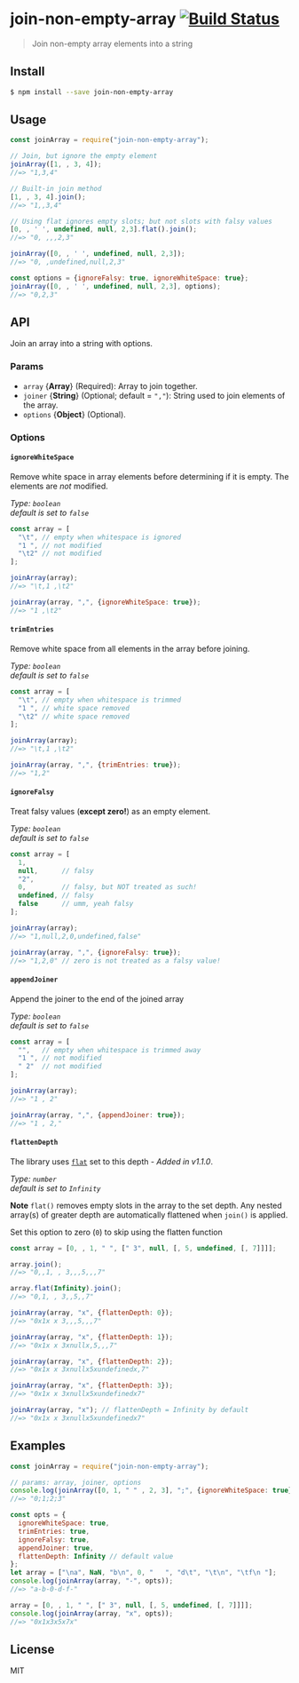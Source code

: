 # join-non-empty-array  [![Build Status](https://travis-ci.org/Mottie/join-non-empty-array.svg?branch=master)](https://travis-ci.org/Mottie/join-non-empty-array)

> Join non-empty array elements into a string

## Install

```bash
$ npm install --save join-non-empty-array
```

## Usage

```js
const joinArray = require("join-non-empty-array");

// Join, but ignore the empty element
joinArray([1, , 3, 4]);
//=> "1,3,4"

// Built-in join method
[1, , 3, 4].join();
//=> "1,,3,4"

// Using flat ignores empty slots; but not slots with falsy values
[0, , ' ', undefined, null, 2,3].flat().join();
//=> "0, ,,,2,3"

joinArray([0, , ' ', undefined, null, 2,3]);
//=> "0, ,undefined,null,2,3"

const options = {ignoreFalsy: true, ignoreWhiteSpace: true};
joinArray([0, , ' ', undefined, null, 2,3], options);
//=> "0,2,3"
```

## API

Join an array into a string with options.

### Params

* `array` {**Array**} (Required): Array to join together.
* `joiner` {**String**} (Optional; default = `","`): String used to join elements of the array.
* `options` {**Object**} (Optional).

### Options

#### `ignoreWhiteSpace`

Remove white space in array elements before determining if it is empty. The elements are *not* modified.

_Type: `boolean`_<br />
_default is set to `false`_

```js
const array = [
  "\t", // empty when whitespace is ignored
  "1 ", // not modified
  "\t2" // not modified
];

joinArray(array);
//=> "\t,1 ,\t2"

joinArray(array, ",", {ignoreWhiteSpace: true});
//=> "1 ,\t2"
```

#### `trimEntries`

Remove white space from all elements in the array before joining.

_Type: `boolean`_<br />
_default is set to `false`_

```js
const array = [
  "\t", // empty when whitespace is trimmed
  "1 ", // white space removed
  "\t2" // white space removed
];

joinArray(array);
//=> "\t,1 ,\t2"

joinArray(array, ",", {trimEntries: true});
//=> "1,2"
```

#### `ignoreFalsy`

Treat falsy values (**except zero!**) as an empty element.

_Type: `boolean`_<br />
_default is set to `false`_

```js
const array = [
  1,
  null,      // falsy
  "2",
  0,         // falsy, but NOT treated as such!
  undefined, // falsy
  false      // umm, yeah falsy
];

joinArray(array);
//=> "1,null,2,0,undefined,false"

joinArray(array, ",", {ignoreFalsy: true});
//=> "1,2,0" // zero is not treated as a falsy value!
```

#### `appendJoiner`

Append the joiner to the end of the joined array

_Type: `boolean`_<br />
_default is set to `false`_

```js
const array = [
  "",   // empty when whitespace is trimmed away
  "1 ", // not modified
  " 2"  // not modified
];

joinArray(array);
//=> "1 , 2"

joinArray(array, ",", {appendJoiner: true});
//=> "1 , 2,"
```

#### `flattenDepth`

The library uses [`flat`](https://developer.mozilla.org/en-US/docs/Web/JavaScript/Reference/Global_Objects/Array/flat) set to this depth - *Added in v1.1.0*.

_Type: `number`_<br />
_default is set to `Infinity`_

**Note** `flat()` removes empty slots in the array to the set depth. Any
nested array(s) of greater depth are automatically flattened when `join()` is
applied.

Set this option to zero (`0`) to skip using the flatten function

```js
const array = [0, , 1, " ", [" 3", null, [, 5, undefined, [, 7]]]];

array.join();
//=> "0,,1, , 3,,,5,,,7"

array.flat(Infinity).join();
//=> "0,1, , 3,,5,,7"

joinArray(array, "x", {flattenDepth: 0});
//=> "0x1x x 3,,,5,,,7"

joinArray(array, "x", {flattenDepth: 1});
//=> "0x1x x 3xnullx,5,,,7"

joinArray(array, "x", {flattenDepth: 2});
//=> "0x1x x 3xnullx5xundefinedx,7"

joinArray(array, "x", {flattenDepth: 3});
//=> "0x1x x 3xnullx5xundefinedx7"

joinArray(array, "x"); // flattenDepth = Infinity by default
//=> "0x1x x 3xnullx5xundefinedx7"
```

## Examples

```js
const joinArray = require("join-non-empty-array");

// params: array, joiner, options
console.log(joinArray([0, 1, " " , 2, 3], ";", {ignoreWhiteSpace: true}));
//=> "0;1;2;3"

const opts = {
  ignoreWhiteSpace: true,
  trimEntries: true,
  ignoreFalsy: true,
  appendJoiner: true,
  flattenDepth: Infinity // default value
};
let array = ["\na", NaN, "b\n", 0, "   ", "d\t", "\t\n", "\tf\n "];
console.log(joinArray(array, "-", opts));
//=> "a-b-0-d-f-"

array = [0, , 1, " ", [" 3", null, [, 5, undefined, [, 7]]]];
console.log(joinArray(array, "x", opts));
//=> "0x1x3x5x7x"
```


## License

MIT
